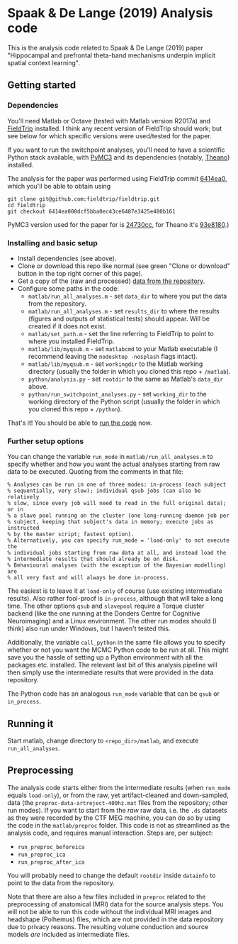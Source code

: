 # Spaak & De Lange (2019) Analysis code

This is the analysis code related to Spaak & De Lange (2019) paper "Hippocampal and prefrontal theta-band mechanisms underpin implicit spatial context learning".

## Getting started

### Dependencies

You'll need Matlab or Octave (tested with Matlab version R2017a) and [FieldTrip](https://github.com/fieldtrip/fieldtrip) installed. I think any recent version of FieldTrip should work; but see below for which specific versions were used/tested for the paper.

If you want to run the switchpoint analyses, you'll need to have a scientific Python stack available, with [PyMC3](https://github.com/pymc-devs/pymc3) and its dependencies (notably, [Theano](https://github.com/Theano/Theano)) installed.

The analysis for the paper was performed using FieldTrip commit [6414ea0](https://github.com/fieldtrip/fieldtrip/tree/6414ea000dcf5bba0ec43ce6487e3425e480b161), which you'll be able to obtain using

```
git clone git@github.com:fieldtrip/fieldtrip.git
cd fieldtrip
git checkout 6414ea000dcf5bba0ec43ce6487e3425e480b161
```

PyMC3 version used for the paper for is [24730cc](https://github.com/Spaak/pymc3/tree/24730cc360852e27020f5b7c5ca07d3791ccb167), for Theano it's [93e8180](https://github.com/Theano/Theano/tree/93e8180bf08b6fbe587b6f0ecc877ec90e6e1681).)

### Installing and basic setup

* Install dependencies (see above).
* Clone or download this repo like normal (see green "Clone or download" button in the top right corner of this page).
* Get a copy of the (raw and processed) [data from the repository](https://hdl.handle.net/11633/aacstiks).
* Configure some paths in the code:
    * `matlab/run_all_analyses.m` - set `data_dir` to where you put the data from the repository.
    * `matlab/run_all_analyses.m` - set `results_dir` to where the results (figures and outputs of statistical tests) should appear. Will be created if it does not exist.
    * `matlab/set_path.m` - set the line referring to FieldTrip to point to where you installed FieldTrip.
    * `matlab/lib/myqsub.m` - set `matlabcmd` to your Matlab executable (I recommend leaving the `nodesktop -nosplash` flags intact).
    * `matlab/lib/myqsub.m` - set `workingdir` to the Matlab working directory (usually the folder in which you cloned this repo + `/matlab`).
    * `python/analysis.py` - set `rootdir` to the same as Matlab's `data_dir` above.
    * `python/run_switchpoint_analyses.py` - set `working_dir` to the working directory of the Python script (usually the folder in which you cloned this repo + `/python`).

That's it! You should be able to [run the code](#running-it) now.

### Further setup options

You can change the variable `run_mode` in `matlab/run_all_analyses.m` to specify whether and how you want the actual analyses starting from raw data to be executed. Quoting from the comments in that file:

```
% Analyses can be run in one of three modes: in-process (each subject
% sequentially, very slow); individual qsub jobs (can also be relatively
% slow, since every job will need to read in the full original data); or in
% a slave pool running on the cluster (one long-running daemon job per
% subject, keeping that subject's data in memory; execute jobs as instructed 
% by the master script; fastest option).
% Alternatively, you can specify run_mode = 'load-only' to not execute the
% individual jobs starting from raw data at all, and instead load the
% intermediate results that should already be on disk.
% Behavioural analyses (with the exception of the Bayesian modelling) are
% all very fast and will always be done in-process.
```

The easiest is to leave it at `load-only` of course (use existing intermediate results). Also rather fool-proof is `in-process`, although that will take a long time. The other options `qsub` and `slavepool` require a Torque cluster backend (like the one running at the Donders Centre for Cognitive Neuroimaging) and a Linux environment. The other run modes should (I think) also run under Windows, but I haven't tested this.

Additionally, the variable `call_python` in the same file allows you to specify whether or not you want the MCMC Python code to be run at all. This might save you the hassle of setting up a Python environment with all the packages etc. installed. The relevant last bit of this analysis pipeline will then simply use the intermediate results that were provided in the data repository.

The Python code has an analogous `run_mode` variable that can be `qsub` or `in_process`.

## Running it

Start matlab, change directory to `<repo_dir>/matlab`, and execute `run_all_analyses`.

## Preprocessing

The analysis code starts either from the intermediate results (when `run_mode` equals `load-only`), or from the raw, yet artifact-cleaned and down-sampled, data (the `preproc-data-artreject-400hz.mat` files from the repository; other run modes). If you want to start from the _raw_ raw data, i.e. the `.ds` datasets as they were recorded by the CTF MEG machine, you can do so by using the code in the `matlab/preproc` folder. This code is not as streamlined as the analysis code, and requires manual interaction. Steps are, per subject:

* `run_preproc_beforeica`
* `run_preproc_ica`
* `run_preproc_after_ica`

You will probably need to change the default `rootdir` inside `datainfo` to point to the data from the repository.

Note that there are also a few files included in `preproc` related to the preprocessing of anatomical (MRI) data for the source analysis steps. You will not be able to run this code without the individual MRI images and headshape (Polhemus) files, which are not provided in the data repository due to privacy reasons. The resulting volume conduction and source models _are_ included as intermediate files.
